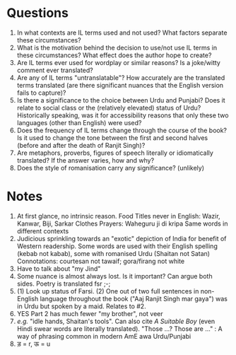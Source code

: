 # Questions
1. In what contexts are IL terms used and not used? What factors separate these circumstances?
2. What is the motivation behind the decision to use/not use IL terms in these circumstances? What effect does the author hope to create?
3. Are IL terms ever used for wordplay or similar reasons? Is a joke/witty comment ever translated?
4. Are any of IL terms "untranslatable"? How accurately are the translated terms translated (are there significant nuances that the English version fails to capture)?
5. Is there a significance to the choice between Urdu and Punjabi? Does it relate to social class or the (relatively elevated) status of Urdu? Historically speaking, was it for accessibility reasons that only these two languages (other than English) were used?
6. Does the frequency of IL terms change through the course of the book? Is it used to change the tone between the first and second halves (before and after the death of Ranjit Singh)?
7. Are metaphors, proverbs, figures of speech literally or idiomatically translated? If the answer varies, how and why?
8. Does the style of romanisation carry any significance? (unlikely)

# Notes
1. At first glance, no intrinsic reason.
Food
Titles never in English: Wazir, Kanwar, Biji, Sarkar
Clothes
Prayers: Waheguru ji di kripa
Same words in different contexts
2. Judicious sprinkling towards an "exotic" depiction of India for benefit of Western readership.
Some words are used with their English spelling (kebab not kabab), some with romanised Urdu (Shaitan not Satan)
Connotations: courtesan not tawaif; gora/firang not white
3. Have to talk about "my Jind"
4. Some nuance is almost always lost. Is it important? Can argue both sides.
Poetry is translated fsr ;-;
5. (1) Look up status of Farsi. (2) One out of two full sentences in non-English language throughout the book ("Aaj Ranjit Singh mar gaya") was in Urdu but spoken by a maid. Relates to #2.
6. YES
Part 2 has much fewer
"my brother", not veer
7. *e.g.* "idle hands, Shaitan's tools". Can also cite *A Suitable Boy* (even Hindi swear words are literally translated).
"Those ...? Those are ..." : A way of phrasing common in modern AmE awa Urdu/Punjabi
8. ड़ = r, ऊ = u
